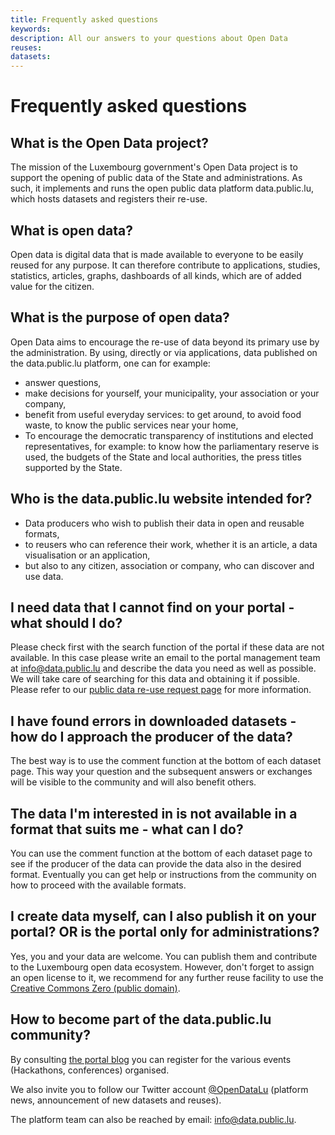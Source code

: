 ```yaml
---
title: Frequently asked questions
keywords:
description: All our answers to your questions about Open Data
reuses:
datasets:
---
```


# Frequently asked questions

## What is the Open Data project?

The mission of the Luxembourg government's Open Data project is to support the opening of public data of the State and administrations. As such, it implements and runs the open public data platform data.public.lu, which hosts datasets and registers their re-use.

## What is open data?

Open data is digital data that is made available to everyone to be easily reused for any purpose. It can therefore contribute to applications, studies, statistics, articles, graphs, dashboards of all kinds, which are of added value for the citizen.

## What is the purpose of open data?

Open Data aims to encourage the re-use of data beyond its primary use by the administration. By using, directly or via applications, data published on the data.public.lu platform, one can for example:

* answer questions,
* make decisions for yourself, your municipality, your association or your company,
* benefit from useful everyday services: to get around, to avoid food waste, to know the public services near your home,
* To encourage the democratic transparency of institutions and elected representatives, for example: to know how the parliamentary reserve is used, the budgets of the State and local authorities, the press titles supported by the State.

## Who is the data.public.lu website intended for?

* Data producers who wish to publish their data in open and reusable formats,
* to reusers who can reference their work, whether it is an article, a data visualisation or an application,
* but also to any citizen, association or company, who can discover and use data.

## I need data that I cannot find on your portal - what should I do?
Please check first with the search function of the portal if these data are not available. In this case please write an email to the portal management team at [info@data.public.lu](mailto:info@data.public.lu) and describe the data you need as well as possible. We will take care of searching for this data and obtaining it if possible. Please refer to our [public data re-use request page](https://staging.data.public.lu/en/pages/requesting/) for more information. 

## I have found errors in downloaded datasets - how do I approach the producer of the data?
The best way is to use the comment function at the bottom of each dataset page. This way your question and the subsequent answers or exchanges will be visible to the community and will also benefit others.


## The data I'm interested in is not available in a format that suits me - what can I do?
You can use the comment function at the bottom of each dataset page to see if the producer of the data can provide the data also in the desired format. Eventually you can get help or instructions from the community on how to proceed with the available formats.

## I create data myself, can I also publish it on your portal? OR is the portal only for administrations? 
Yes, you and your data are welcome. You can publish them and contribute to the Luxembourg open data ecosystem. However, don't forget to assign an open license to it, we recommend for any further reuse facility to use the [Creative Commons Zero (public domain)](https://creativecommons.org/publicdomain/zero/1.0/deed).


## How to become part of the data.public.lu community?

By consulting [the portal blog](/en/posts/) you can register for the various events (Hackathons, conferences) organised.

We also invite you to follow our Twitter account [@OpenDataLu](https://twitter.com/opendatalu) (platform news, announcement of new datasets and reuses).

The platform team can also be reached by email: [info@data.public.lu](mailto:info@data.public.lu).

